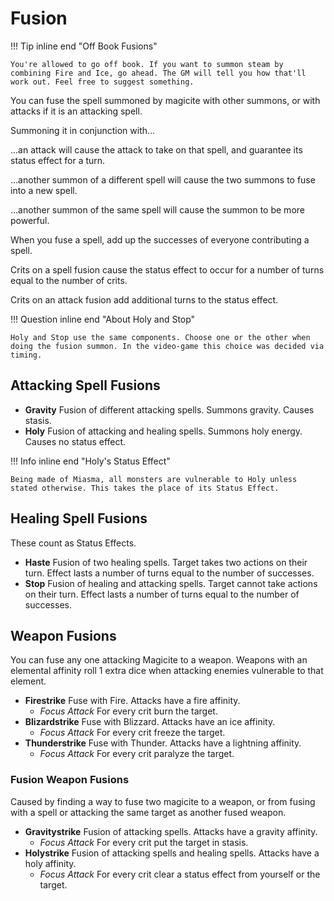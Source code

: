 # Fusion

!!! Tip inline end "Off Book Fusions"

    You're allowed to go off book. If you want to summon steam by combining Fire and Ice, go ahead. The GM will tell you how that'll work out. Feel free to suggest something.

You can fuse the spell summoned by magicite with other summons, or with attacks if it is an attacking spell.

Summoning it in conjunction with...

...an attack will cause the attack to take on that spell, and guarantee its status effect for a turn.

...another summon of a different spell will cause the two summons to fuse into a new spell.

...another summon of the same spell will cause the summon to be more powerful.

When you fuse a spell, add up the successes of everyone contributing a spell.

Crits on a spell fusion cause the status effect to occur for a number of turns equal to the number of crits.

Crits on an attack fusion add additional turns to the status effect.

!!! Question inline end "About Holy and Stop"

    Holy and Stop use the same components. Choose one or the other when doing the fusion summon. In the video-game this choice was decided via timing.

## Attacking Spell Fusions

-   **Gravity** Fusion of different attacking spells. Summons gravity. Causes stasis.
-   **Holy** Fusion of attacking and healing spells. Summons holy energy. Causes no status effect.

!!! Info inline end "Holy's Status Effect"

    Being made of Miasma, all monsters are vulnerable to Holy unless stated otherwise. This takes the place of its Status Effect.

## Healing Spell Fusions

These count as Status Effects.

-   **Haste** Fusion of two healing spells. Target takes two actions on their turn. Effect lasts a number of turns equal to the number of successes.
-   **Stop** Fusion of healing and attacking spells. Target cannot take actions on their turn. Effect lasts a number of turns equal to the number of successes.

## Weapon Fusions

You can fuse any one attacking Magicite to a weapon. Weapons with an elemental affinity roll 1 extra dice when attacking enemies vulnerable to that element.

-   **Firestrike** Fuse with Fire. Attacks have a fire affinity.
    -   _Focus Attack_ For every crit burn the target.
-   **Blizardstrike** Fuse with Blizzard. Attacks have an ice affinity.
    -   _Focus Attack_ For every crit freeze the target.
-   **Thunderstrike** Fuse with Thunder. Attacks have a lightning affinity.
    -   _Focus Attack_ For every crit paralyze the target.

### Fusion Weapon Fusions

Caused by finding a way to fuse two magicite to a weapon, or from fusing with a spell or attacking the same target as another fused weapon.

-   **Gravitystrike** Fusion of attacking spells. Attacks have a gravity affinity.
    -   _Focus Attack_ For every crit put the target in stasis.
-   **Holystrike** Fusion of attacking spells and healing spells. Attacks have a holy affinity.
    -   _Focus Attack_ For every crit clear a status effect from yourself or the target.
